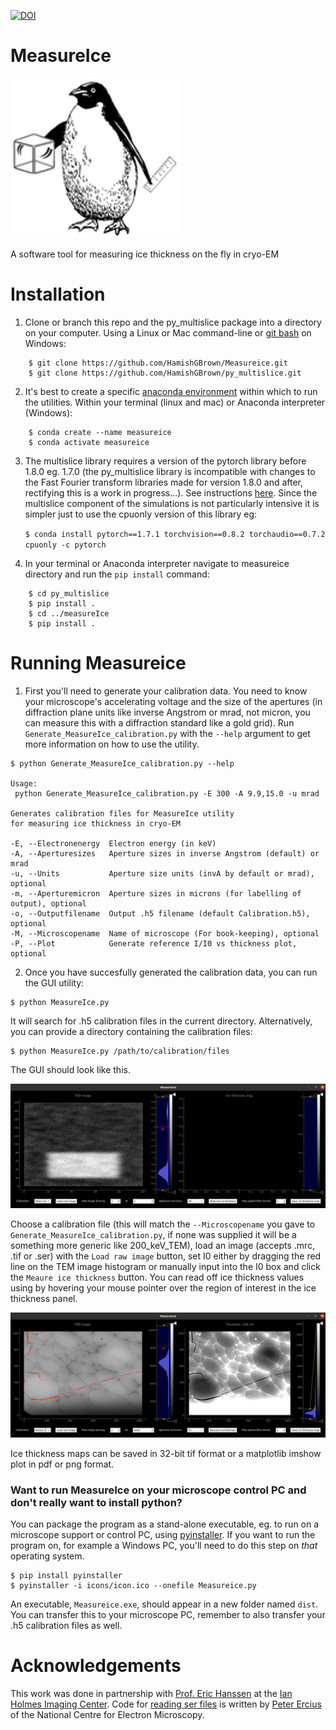 [![DOI](https://zenodo.org/badge/432874462.svg)](https://zenodo.org/badge/latestdoi/432874462)
# MeasureIce

![MeasureIce logo](./icons/256x256.png)

A software tool for measuring ice thickness on the fly in cryo-EM

# Installation

1. Clone or branch this repo and the py_multislice package into a directory on your computer. Using a Linux or Mac command-line or [git bash](https://gitforwindows.org/) on Windows:
```
    $ git clone https://github.com/HamishGBrown/Measureice.git
    $ git clone https://github.com/HamishGBrown/py_multislice.git
```
2. It's best to create a specific [anaconda environment](https://www.anaconda.com/products/individual) within which to run the 
utilities. Within your terminal (linux and mac) or Anaconda interpreter (Windows):
```
    $ conda create --name measureice
    $ conda activate measureice
```
3. The multislice library requires a version of the pytorch library before 1.8.0 eg. 1.7.0 (the py_multislice library is incompatible with changes to the Fast Fourier transform libraries made for version 1.8.0 and after, rectifying this is a work in progress...). See instructions [here](https://pytorch.org/get-started/previous-versions/). Since the multislice component of the simulations is not particularly intensive it is simpler just to use the cpuonly version of this library eg:

    `$ conda install pytorch==1.7.1 torchvision==0.8.2 torchaudio==0.7.2 cpuonly -c pytorch`

4. In your terminal or Anaconda interpreter navigate to measureice directory and run the `pip install` command:
```    
    $ cd py_multislice
    $ pip install .
    $ cd ../measureIce
    $ pip install .
```
# Running Measureice

1. First you'll need to generate your calibration data. You need to know your microscope's accelerating voltage and the size of the apertures (in diffraction plane units like inverse Angstrom or mrad, not micron, you can measure this with a diffraction standard like a gold grid). Run `Generate_MeasureIce_calibration.py` with the `--help` argument to get more information on how to use the utility.
```
$ python Generate_MeasureIce_calibration.py --help

Usage: 
 python Generate_MeasureIce_calibration.py -E 300 -A 9.9,15.0 -u mrad

Generates calibration files for MeasureIce utility
for measuring ice thickness in cryo-EM

-E, --Electronenergy  Electron energy (in keV)
-A, --Aperturesizes   Aperture sizes in inverse Angstrom (default) or mrad
-u, --Units           Aperture size units (invA by default or mrad), optional
-m, --Aperturemicron  Aperture sizes in microns (for labelling of output), optional
-o, --Outputfilename  Output .h5 filename (default Calibration.h5), optional
-M, --Microscopename  Name of microscope (For book-keeping), optional
-P, --Plot            Generate reference I/I0 vs thickness plot, optional
```
2. Once you have succesfully generated the calibration data, you can run the GUI utility:
```
$ python MeasureIce.py
```
It will search for .h5 calibration files in the current directory. Alternatively, you can provide a directory containing the calibration files:
```
$ python MeasureIce.py /path/to/calibration/files
```
The GUI should look like this. 

![MeasureIce GUI](MeasureIceScreenshot.png)

Choose a calibration file (this will match the `--Microscopename` you gave to `Generate_MeasureIce_calibration.py`, if none was supplied it will be a something more generic like 200_keV_TEM), load an image (accepts .mrc, .tif or .ser) with the `Load raw image` button, set I0 either by dragging the red line on the TEM image histogram or manually input into the I0 box and click the `Meaure ice thickness` button. You can read off ice thickness values using by hovering your mouse pointer over the region of interest in the ice thickness panel. 

![MeasureIce GUI](MeasureIceScreenshot2.png)

Ice thickness maps can be saved in 32-bit tif format or a matplotlib imshow plot in pdf or png format.

### Want to run MeasureIce on your microscope control PC and don't really want to install python?

You can package the program as a stand-alone executable, eg. to run on a microscope support or control PC, using [pyinstaller](https://www.pyinstaller.org/). If you want to run the program on, for example a Windows PC, you'll need to do this step on _that_ operating system.
```
$ pip install pyinstaller
$ pyinstaller -i icons/icon.ico --onefile Measureice.py
```
An executable, `Measureice.exe`, should appear in a new folder named `dist`. You can transfer this to your microscope PC, remember to also transfer your .h5 calibration files as well.

# Acknowledgements

This work was done in partnership with [Prof. Eric Hanssen](https://findanexpert.unimelb.edu.au/profile/333629-eric-hanssen) at the [Ian Holmes Imaging Center](https://microscopy.unimelb.edu.au/em). Code for [reading ser files](https://github.com/ercius/openNCEM) is written by [Peter Ercius](https://github.com/ercius) of the National Centre for Electron Microscopy.


